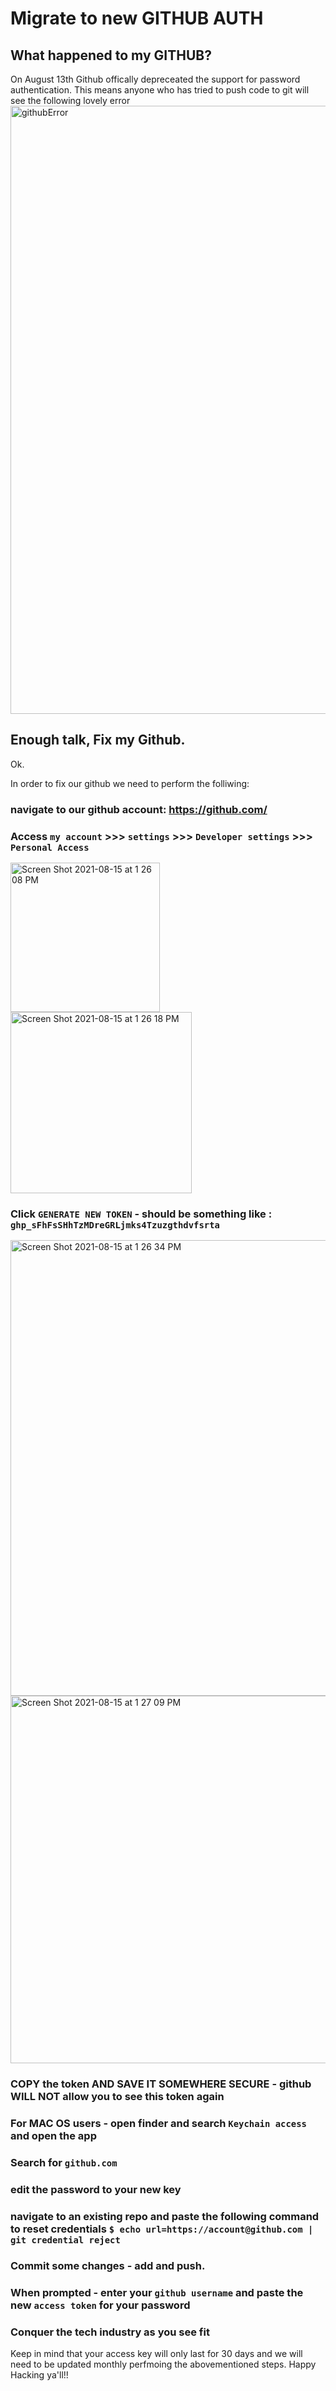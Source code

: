 # Migrate to new GITHUB AUTH
## What happened to my GITHUB?


On August 13th Github offically depreceated the support for password authentication.  This means anyone who has tried to push code to git will see the following lovely error
<img width="973" alt="githubError" src="https://user-images.githubusercontent.com/38140787/129492976-0bc70877-f74d-498e-8edf-f11f5d012832.png">

## Enough talk, Fix my Github.

Ok.  

In order to fix our github we need to perform the folliwing:

   ### navigate to our github account: https://github.com/
   ### Access `my account` >>> `settings` >>> `Developer settings` >>>  `Personal Access`
   <img width="239" alt="Screen Shot 2021-08-15 at 1 26 08 PM" src="https://user-images.githubusercontent.com/38140787/129493948-67dd6487-8c12-4bff-9f42-7e5fd8831f88.png">
<img width="290" alt="Screen Shot 2021-08-15 at 1 26 18 PM" src="https://user-images.githubusercontent.com/38140787/129493950-2434bb6f-c2f9-4f81-9d17-3626838aae4d.png">

   ### Click `GENERATE NEW TOKEN` - should be something like : `ghp_sFhFsSHhTzMDreGRLjmks4Tzuzgthdvfsrta`
   <img width="729" alt="Screen Shot 2021-08-15 at 1 26 34 PM" src="https://user-images.githubusercontent.com/38140787/129493967-fa26658a-e7d3-4376-aafb-7882136a605b.png">

   <img width="588" alt="Screen Shot 2021-08-15 at 1 27 09 PM" src="https://user-images.githubusercontent.com/38140787/129493961-50e65447-22f5-4a47-bd42-ba904b0d7b77.png">

   ### COPY the token AND SAVE IT SOMEWHERE SECURE - github WILL NOT allow you to see this token again
   ### For MAC OS users - open finder and search `Keychain access` and open the app
   
   ### Search for `github.com` 
   ### edit the password to your new key
   ### navigate to an existing repo and paste the following command to reset credentials `$ echo url=https://account@github.com | git credential reject`
   ### Commit some changes - add and push.  
   ###  When prompted - enter your `github username` and paste the new `access token` for your password
   ### Conquer the tech industry as you see fit

Keep in mind that your access key will only last for 30 days and we will need to be updated monthly perfmoing the abovementioned steps.  Happy Hacking ya'll!!





<img />
